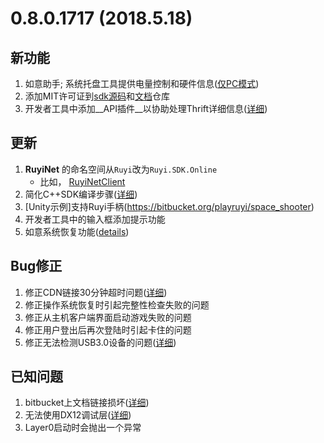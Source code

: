 # 0.8.0.1717 (2018.5.18)

## 新功能
1. 如意助手; 系统托盘工具提供电量控制和硬件信息([仅PC模式](../topics/pc_mode.md))
1. 添加MIT许可证到[sdk源码](https://bitbucket.org/playruyi/sdk_source)和[文档](https://bitbucket.org/playruyi/docs)仓库
1. 开发者工具中添加__API插件__以协助处理Thrift详细信息([详细](../topics/build_sdk_source.md#Thrift))


## 更新
1. __RuyiNet__ 的命名空间从`Ruyi`改为`Ruyi.SDK.Online`
    * 比如， [RuyiNetClient](https://bitbucket.org/playruyi/sdk_source/src/master/RuyiSDK/RuyiNet/RuyiNetClient.cs)
1. 简化C++SDK编译步骤([详细](https://bitbucket.org/playruyi/support/issues/15))
1. [Unity示例]支持Ruyi手柄(https://bitbucket.org/playruyi/space_shooter)
1. 开发者工具中的输入框添加提示功能
1. 如意系统恢复功能([details](../topics/os_recovery.md))


## Bug修正
1. 修正CDN链接30分钟超时问题([详细](https://dev.playruyi.com/forum/topic/11/))
1. 修正操作系统恢复时引起完整性检查失败的问题   
1. 修正从主机客户端界面启动游戏失败的问题
1. 修正用户登出后再次登陆时引起卡住的问题
1. 修正无法检测USB3.0设备的问题([详细](https://bitbucket.org/playruyi/support/issues/17))

## 已知问题
1. bitbucket上文档链接损坏([详细](https://bitbucket.org/playruyi/support/issues/16))
1. 无法使用DX12调试层([详细](https://bitbucket.org/playruyi/support/issues/18))
1. Layer0启动时会抛出一个异常
